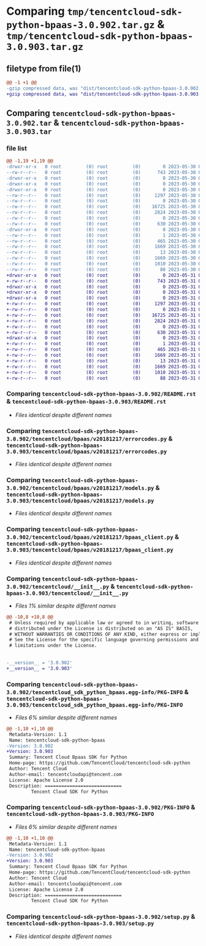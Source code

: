# Comparing `tmp/tencentcloud-sdk-python-bpaas-3.0.902.tar.gz` & `tmp/tencentcloud-sdk-python-bpaas-3.0.903.tar.gz`

## filetype from file(1)

```diff
@@ -1 +1 @@
-gzip compressed data, was "dist/tencentcloud-sdk-python-bpaas-3.0.902.tar", last modified: Tue May 30 00:16:38 2023, max compression
+gzip compressed data, was "dist/tencentcloud-sdk-python-bpaas-3.0.903.tar", last modified: Wed May 31 02:03:13 2023, max compression
```

## Comparing `tencentcloud-sdk-python-bpaas-3.0.902.tar` & `tencentcloud-sdk-python-bpaas-3.0.903.tar`

### file list

```diff
@@ -1,19 +1,19 @@
-drwxr-xr-x   0 root         (0) root         (0)        0 2023-05-30 00:16:38.000000 tencentcloud-sdk-python-bpaas-3.0.902/
--rw-r--r--   0 root         (0) root         (0)      743 2023-05-30 00:16:38.000000 tencentcloud-sdk-python-bpaas-3.0.902/README.rst
-drwxr-xr-x   0 root         (0) root         (0)        0 2023-05-30 00:16:38.000000 tencentcloud-sdk-python-bpaas-3.0.902/tencentcloud/
-drwxr-xr-x   0 root         (0) root         (0)        0 2023-05-30 00:16:38.000000 tencentcloud-sdk-python-bpaas-3.0.902/tencentcloud/bpaas/
-drwxr-xr-x   0 root         (0) root         (0)        0 2023-05-30 00:16:38.000000 tencentcloud-sdk-python-bpaas-3.0.902/tencentcloud/bpaas/v20181217/
--rw-r--r--   0 root         (0) root         (0)     1297 2023-05-30 00:16:38.000000 tencentcloud-sdk-python-bpaas-3.0.902/tencentcloud/bpaas/v20181217/errorcodes.py
--rw-r--r--   0 root         (0) root         (0)        0 2023-05-30 00:16:38.000000 tencentcloud-sdk-python-bpaas-3.0.902/tencentcloud/bpaas/v20181217/__init__.py
--rw-r--r--   0 root         (0) root         (0)    16725 2023-05-30 00:16:38.000000 tencentcloud-sdk-python-bpaas-3.0.902/tencentcloud/bpaas/v20181217/models.py
--rw-r--r--   0 root         (0) root         (0)     2824 2023-05-30 00:16:38.000000 tencentcloud-sdk-python-bpaas-3.0.902/tencentcloud/bpaas/v20181217/bpaas_client.py
--rw-r--r--   0 root         (0) root         (0)        0 2023-05-30 00:16:38.000000 tencentcloud-sdk-python-bpaas-3.0.902/tencentcloud/bpaas/__init__.py
--rw-r--r--   0 root         (0) root         (0)      630 2023-05-30 00:16:38.000000 tencentcloud-sdk-python-bpaas-3.0.902/tencentcloud/__init__.py
-drwxr-xr-x   0 root         (0) root         (0)        0 2023-05-30 00:16:38.000000 tencentcloud-sdk-python-bpaas-3.0.902/tencentcloud_sdk_python_bpaas.egg-info/
--rw-r--r--   0 root         (0) root         (0)        1 2023-05-30 00:16:38.000000 tencentcloud-sdk-python-bpaas-3.0.902/tencentcloud_sdk_python_bpaas.egg-info/dependency_links.txt
--rw-r--r--   0 root         (0) root         (0)      465 2023-05-30 00:16:38.000000 tencentcloud-sdk-python-bpaas-3.0.902/tencentcloud_sdk_python_bpaas.egg-info/SOURCES.txt
--rw-r--r--   0 root         (0) root         (0)     1669 2023-05-30 00:16:38.000000 tencentcloud-sdk-python-bpaas-3.0.902/tencentcloud_sdk_python_bpaas.egg-info/PKG-INFO
--rw-r--r--   0 root         (0) root         (0)       13 2023-05-30 00:16:38.000000 tencentcloud-sdk-python-bpaas-3.0.902/tencentcloud_sdk_python_bpaas.egg-info/top_level.txt
--rw-r--r--   0 root         (0) root         (0)     1669 2023-05-30 00:16:38.000000 tencentcloud-sdk-python-bpaas-3.0.902/PKG-INFO
--rw-r--r--   0 root         (0) root         (0)     1010 2023-05-30 00:16:38.000000 tencentcloud-sdk-python-bpaas-3.0.902/setup.py
--rw-r--r--   0 root         (0) root         (0)       88 2023-05-30 00:16:38.000000 tencentcloud-sdk-python-bpaas-3.0.902/setup.cfg
+drwxr-xr-x   0 root         (0) root         (0)        0 2023-05-31 02:03:13.000000 tencentcloud-sdk-python-bpaas-3.0.903/
+-rw-r--r--   0 root         (0) root         (0)      743 2023-05-31 02:03:13.000000 tencentcloud-sdk-python-bpaas-3.0.903/README.rst
+drwxr-xr-x   0 root         (0) root         (0)        0 2023-05-31 02:03:13.000000 tencentcloud-sdk-python-bpaas-3.0.903/tencentcloud/
+drwxr-xr-x   0 root         (0) root         (0)        0 2023-05-31 02:03:13.000000 tencentcloud-sdk-python-bpaas-3.0.903/tencentcloud/bpaas/
+drwxr-xr-x   0 root         (0) root         (0)        0 2023-05-31 02:03:13.000000 tencentcloud-sdk-python-bpaas-3.0.903/tencentcloud/bpaas/v20181217/
+-rw-r--r--   0 root         (0) root         (0)     1297 2023-05-31 02:03:13.000000 tencentcloud-sdk-python-bpaas-3.0.903/tencentcloud/bpaas/v20181217/errorcodes.py
+-rw-r--r--   0 root         (0) root         (0)        0 2023-05-31 02:03:13.000000 tencentcloud-sdk-python-bpaas-3.0.903/tencentcloud/bpaas/v20181217/__init__.py
+-rw-r--r--   0 root         (0) root         (0)    16725 2023-05-31 02:03:13.000000 tencentcloud-sdk-python-bpaas-3.0.903/tencentcloud/bpaas/v20181217/models.py
+-rw-r--r--   0 root         (0) root         (0)     2824 2023-05-31 02:03:13.000000 tencentcloud-sdk-python-bpaas-3.0.903/tencentcloud/bpaas/v20181217/bpaas_client.py
+-rw-r--r--   0 root         (0) root         (0)        0 2023-05-31 02:03:13.000000 tencentcloud-sdk-python-bpaas-3.0.903/tencentcloud/bpaas/__init__.py
+-rw-r--r--   0 root         (0) root         (0)      630 2023-05-31 02:03:13.000000 tencentcloud-sdk-python-bpaas-3.0.903/tencentcloud/__init__.py
+drwxr-xr-x   0 root         (0) root         (0)        0 2023-05-31 02:03:13.000000 tencentcloud-sdk-python-bpaas-3.0.903/tencentcloud_sdk_python_bpaas.egg-info/
+-rw-r--r--   0 root         (0) root         (0)        1 2023-05-31 02:03:13.000000 tencentcloud-sdk-python-bpaas-3.0.903/tencentcloud_sdk_python_bpaas.egg-info/dependency_links.txt
+-rw-r--r--   0 root         (0) root         (0)      465 2023-05-31 02:03:13.000000 tencentcloud-sdk-python-bpaas-3.0.903/tencentcloud_sdk_python_bpaas.egg-info/SOURCES.txt
+-rw-r--r--   0 root         (0) root         (0)     1669 2023-05-31 02:03:13.000000 tencentcloud-sdk-python-bpaas-3.0.903/tencentcloud_sdk_python_bpaas.egg-info/PKG-INFO
+-rw-r--r--   0 root         (0) root         (0)       13 2023-05-31 02:03:13.000000 tencentcloud-sdk-python-bpaas-3.0.903/tencentcloud_sdk_python_bpaas.egg-info/top_level.txt
+-rw-r--r--   0 root         (0) root         (0)     1669 2023-05-31 02:03:13.000000 tencentcloud-sdk-python-bpaas-3.0.903/PKG-INFO
+-rw-r--r--   0 root         (0) root         (0)     1010 2023-05-31 02:03:13.000000 tencentcloud-sdk-python-bpaas-3.0.903/setup.py
+-rw-r--r--   0 root         (0) root         (0)       88 2023-05-31 02:03:13.000000 tencentcloud-sdk-python-bpaas-3.0.903/setup.cfg
```

### Comparing `tencentcloud-sdk-python-bpaas-3.0.902/README.rst` & `tencentcloud-sdk-python-bpaas-3.0.903/README.rst`

 * *Files identical despite different names*

### Comparing `tencentcloud-sdk-python-bpaas-3.0.902/tencentcloud/bpaas/v20181217/errorcodes.py` & `tencentcloud-sdk-python-bpaas-3.0.903/tencentcloud/bpaas/v20181217/errorcodes.py`

 * *Files identical despite different names*

### Comparing `tencentcloud-sdk-python-bpaas-3.0.902/tencentcloud/bpaas/v20181217/models.py` & `tencentcloud-sdk-python-bpaas-3.0.903/tencentcloud/bpaas/v20181217/models.py`

 * *Files identical despite different names*

### Comparing `tencentcloud-sdk-python-bpaas-3.0.902/tencentcloud/bpaas/v20181217/bpaas_client.py` & `tencentcloud-sdk-python-bpaas-3.0.903/tencentcloud/bpaas/v20181217/bpaas_client.py`

 * *Files identical despite different names*

### Comparing `tencentcloud-sdk-python-bpaas-3.0.902/tencentcloud/__init__.py` & `tencentcloud-sdk-python-bpaas-3.0.903/tencentcloud/__init__.py`

 * *Files 1% similar despite different names*

```diff
@@ -10,8 +10,8 @@
 # Unless required by applicable law or agreed to in writing, software
 # distributed under the License is distributed on an "AS IS" BASIS,
 # WITHOUT WARRANTIES OR CONDITIONS OF ANY KIND, either express or implied.
 # See the License for the specific language governing permissions and
 # limitations under the License.
 
 
-__version__ = '3.0.902'
+__version__ = '3.0.903'
```

### Comparing `tencentcloud-sdk-python-bpaas-3.0.902/tencentcloud_sdk_python_bpaas.egg-info/PKG-INFO` & `tencentcloud-sdk-python-bpaas-3.0.903/tencentcloud_sdk_python_bpaas.egg-info/PKG-INFO`

 * *Files 6% similar despite different names*

```diff
@@ -1,10 +1,10 @@
 Metadata-Version: 1.1
 Name: tencentcloud-sdk-python-bpaas
-Version: 3.0.902
+Version: 3.0.903
 Summary: Tencent Cloud Bpaas SDK for Python
 Home-page: https://github.com/TencentCloud/tencentcloud-sdk-python
 Author: Tencent Cloud
 Author-email: tencentcloudapi@tencent.com
 License: Apache License 2.0
 Description: ============================
         Tencent Cloud SDK for Python
```

### Comparing `tencentcloud-sdk-python-bpaas-3.0.902/PKG-INFO` & `tencentcloud-sdk-python-bpaas-3.0.903/PKG-INFO`

 * *Files 6% similar despite different names*

```diff
@@ -1,10 +1,10 @@
 Metadata-Version: 1.1
 Name: tencentcloud-sdk-python-bpaas
-Version: 3.0.902
+Version: 3.0.903
 Summary: Tencent Cloud Bpaas SDK for Python
 Home-page: https://github.com/TencentCloud/tencentcloud-sdk-python
 Author: Tencent Cloud
 Author-email: tencentcloudapi@tencent.com
 License: Apache License 2.0
 Description: ============================
         Tencent Cloud SDK for Python
```

### Comparing `tencentcloud-sdk-python-bpaas-3.0.902/setup.py` & `tencentcloud-sdk-python-bpaas-3.0.903/setup.py`

 * *Files identical despite different names*

